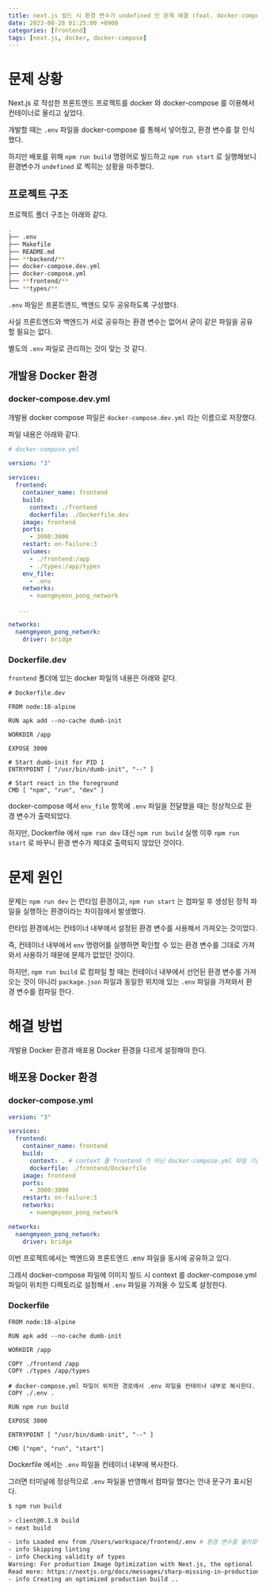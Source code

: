 ```yaml
---
title: next.js 빌드 시 환경 변수가 undefined 인 문제 해결 (feat. docker-compose)
date: 2023-08-28 01:25:00 +0900
categories: [frontend]
tags: [next.js, docker, docker-compose]
---
```


# 문제 상황

Next.js 로 작성한 프론트엔드 프로젝트를 docker 와 docker-compose 를 이용해서 컨테이너로 올리고 싶었다.

개발할 때는 `.env` 파일을 docker-compose 를 통해서 넣어줬고, 환경 변수를 잘 인식했다.

하지만 배포를 위해 `npm run build` 명령어로 빌드하고 `npm run start` 로 실행해보니 환경변수가 `undefined` 로 찍히는 상황을 마주했다.

## 프로젝트 구조

프로젝트 폴더 구조는 아래와 같다.

```bash
.
├── .env
├── Makefile
├── README.md
├── **backend/**
├── docker-compose.dev.yml
├── docker-compose.yml
├── **frontend/**
└── **types/**
```

`.env` 파일은 프론트엔드, 백엔드 모두 공유하도록 구성했다.

사실 프론트엔드와 백엔드가 서로 공유하는 환경 변수는 없어서 굳이 같은 파일을 공유할 필요는 없다.

별도의 `.env` 파일로 관리하는 것이 맞는 것 같다.

## 개발용 Docker 환경

### docker-compose.dev.yml

개발용 docker compose 파일은 `docker-compose.dev.yml` 라는 이름으로 저장했다.

파일 내용은 아래와 같다.

```yaml
# docker-compose.yml

version: "3"

services:
  frontend:
    container_name: frontend
    build:
      context: ./frontend
      dockerfile: ./Dockerfile.dev
    image: frontend
    ports:
      - 3000:3000
    restart: on-failure:3
    volumes:
      - ./frontend:/app
      - ./types:/app/types
    env_file:
      - .env
    networks:
      - naengmyeon_pong_network

   ...

networks:
  naengmyeon_pong_network:
    driver: bridge
```

### Dockerfile.dev

`frontend` 폴더에 있는 docker 파일의 내용은 아래와 같다.

```docker
# Dockerfile.dev

FROM node:18-alpine

RUN apk add --no-cache dumb-init

WORKDIR /app

EXPOSE 3000

# Start dumb-init for PID 1
ENTRYPOINT [ "/usr/bin/dumb-init", "--" ]

# Start react in the foreground
CMD [ "npm", "run", "dev" ]
```

docker-compose 에서 `env_file` 항목에 `.env` 파일을 전달했을 때는 정상적으로 환경 변수가 출력되었다.

하지만, Dockerfile 에서 `npm run dev` 대신 `npm run build` 실행 이후 `npm run start` 로 바꾸니 환경 변수가 제대로 출력되지 않았던 것이다.

# 문제 원인

문제는 `npm run dev` 는 런타임 환경이고, `npm run start` 는 컴파일 후 생성된 정적 파일을 실행하는 환경이라는 차이점에서 발생했다.

런타임 환경에서는 컨테이너 내부에서 설정된 환경 변수를 사용해서 가져오는 것이었다.

즉, 컨테이너 내부에서 `env` 명령어를 실행하면 확인할 수 있는 환경 변수를 그대로 가져와서 사용하기 때문에 문제가 없었던 것이다.

하지만, `npm run build` 로 컴파일 할 때는 컨테이너 내부에서 선언된 환경 변수를 가져오는 것이 아니라 `package.json` 파일과 동일한 위치에 있는 `.env` 파일을 가져와서 환경 변수를 컴파일 한다.

# 해결 방법

개발용 Docker 환경과 배포용 Docker 환경을 다르게 설정해야 한다.

## 배포용 Docker 환경

### docker-compose.yml

```yaml
version: "3"

services:
  frontend:
    container_name: frontend
    build:
      context: . # context 를 frontend 가 아닌 docker-compose.yml 파일 기준으로 설정
      dockerfile: ./frontend/Dockerfile
    image: frontend
    ports:
      - 3000:3000
    restart: on-failure:3
    networks:
      - naengmyeon_pong_network

networks:
  naengmyeon_pong_network:
    driver: bridge
```

이번 프로젝트에서는 백엔드와 프론트엔드 .env 파일을 동시에 공유하고 있다.

그래서 docker-compose 파일에 이미지 빌드 시 context 를 docker-compose.yml 파일이 위치한 디렉토리로 설정해서 `.env` 파일을 가져올 수 있도록 설정한다.

### Dockerfile

```docker
FROM node:18-alpine

RUN apk add --no-cache dumb-init

WORKDIR /app

COPY ./frontend /app
COPY ./types /app/types

# docker-compose.yml 파일이 위치한 경로에서 .env 파일을 컨테이너 내부로 복사한다.
COPY ./.env .

RUN npm run build

EXPOSE 3000

ENTRYPOINT [ "/usr/bin/dumb-init", "--" ]

CMD ["npm", "run", "start"]

```

Dockerfile 에서는 `.env` 파일을 컨테이너 내부에 복사한다.

그러면 터미널에 정상적으로 `.env` 파일을 반영해서 컴파일 했다는 안내 문구가 표시된다.

```bash
$ npm run build

> client@0.1.0 build
> next build

- info Loaded env from /Users/workspace/frontend/.env # 환경 변수를 불러왔다는 표시가 뜬다.
- info Skipping linting
- info Checking validity of types
Warning: For production Image Optimization with Next.js, the optional 'sharp' package is strongly recommended. Run 'yarn add sharp', and Next.js will use it automatically for Image Optimization.
Read more: https://nextjs.org/docs/messages/sharp-missing-in-production
- info Creating an optimized production build ..
```
